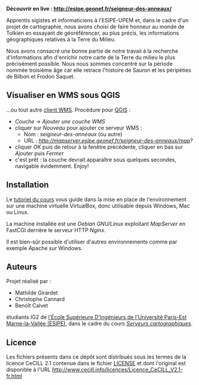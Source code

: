 
**Découvrir en live : http://esipe.geonef.fr/seigneur-des-anneaux/**

Apprentis sigistes et informaticiens à l'ESIPE-UPEM et, dans le cadre d'un projet de cartographie, nous avons choisi de faire honneur au monde de Tolkien en essayant de géoréférencer, au plus précis, les informations géographiques relatives à la Terre du Milieu.

Nous avons consacré une bonne partie de notre travail à la recherche d'informations afin d'enrichir notre carte de la Terre du milieu le plus précisément possible. Nous nous sommes concentré sur la période nommée troisième âge car elle retrace l'histoire de Sauron et les péripéties de Bilbon et Frodon Saquet.


Visualiser en WMS sous QGIS
---------------------------

...ou tout autre [client WMS](http://fr.wikipedia.org/wiki/Web_Map_Service).
Procédure pour [QGIS](http://www.qgis.org/) :

 * *Couche* -> *Ajouter une couche WMS*
 * cliquer sur *Nouveau* pour ajouter ce serveur WMS :
   * Nom : *seigneur-des-anneaux* (ou autre)
   * URL : *http://mapserver.esipe.geonef.fr/seigneur-des-anneaux/map?*
 * cliquer *OK* puis de retour à la fenêtre précédente, cliquer en bas sur *Ajouter* puis *Fermer*
 * c'est prêt : la couche devrait apparaître sous quelques secondes, navigable évidemment. Enjoy!


Installation
------------
Le [tutoriel du cours](http://www.geonef.fr/doc/cours/mapserver-et-wms/installation-systeme)
vous guide dans la mise en place de l'environnement sur une machine virtuelle
VirtualBox, donc utilisable depuis Windows, Mac ou Linux.

La machine installée est une *Debian GNU/Linux* exploitant
*MapServer* en FastCGI derrière le serveur HTTP *Nginx*.

Il est bien-sûr possible d'utiliser d'autres environnements comme par
exemple Apache sur Windows.


Auteurs
-------

Projet réalisé par :
 * Mathilde Girardet
 * Christophe Cannard
 * Benoît Calvet

étudiants IG2 de
[l'École Supérieure D'Ingénieurs de l'Université Paris-Est Marne-la-Vallée (ESIPE)](http://esipe.u-pem.fr/),
dans le cadre du cours *[Serveurs cartographiques](http://www.geonef.fr/doc/cours/mapserver-et-wms/)*.


Licence
-------

Les fichiers présents dans ce dépôt sont distribués sous les termes de
la licence CeCILL 2.1 contenue dans le fichier [LICENSE](LICENSE) et dont l'original
est disponible à l'URL http://www.cecill.info/licences/Licence_CeCILL_V2.1-fr.html
